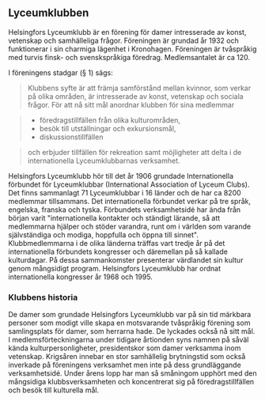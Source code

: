 ## Lyceumklubben
Helsingfors Lyceumklubb är en förening för damer intresserade av konst, vetenskap och samhälleliga frågor. Föreningen är grundad år 1932 och funktionerar i sin charmiga lägenhet i Kronohagen. Föreningen är tvåspråkig med turvis finsk- och svenskspråkiga föredrag. Medlemsantalet är ca 120.

I föreningens stadgar (§ 1) sägs:
>Klubbens syfte är att främja samförstånd mellan kvinnor, som verkar på olika områden, är intresserade av konst, vetenskap och sociala frågor. För att nå sitt mål anordnar klubben för sina medlemmar 

>* föredragstillfällen från olika kulturområden,
>* besök till utställningar och exkursionsmål,
>* diskussionstillfällen

>och erbjuder tillfällen för rekreation samt möjligheter att delta i de internationella Lyceumklubbarnas verksamhet. 

Helsingfors Lyceumklubb hör till det år 1906 grundade Internationella förbundet för Lyceumklubbar (International Association of Lyceum Clubs). Det finns sammanlagt 71 Lyceumklubbar i 16 länder och de har ca 8200 medlemmar tillsammans. Det internationella förbundet verkar på tre språk, engelska, franska och tyska. Förbundets verksamhetsidé har ända från början varit "internationella kontakter och ständigt lärande, så att medlemmarna hjälper och stöder varandra, runt om i världen som varande självständiga och modiga, hoppfulla och öppna till sinnet".  Klubbmedlemmarna i de olika länderna träffas vart tredje år på det internationella förbundets kongresser och däremellan på så kallade kulturdagar. På dessa sammankomster presenterar värdlandet sin kultur genom mångsidigt program. Helsingfors Lyceumklubb har ordnat internationella kongresser år 1968 och 1995.



### Klubbens historia






De damer som grundade Helsingfors Lyceumklubb var på sin tid märkbara personer som modigt ville skapa en motsvarande tvåspråkig förening som samlingsplats för damer, som herrarna hade. De lyckades också nå sitt mål. I medlemsförteckningarna under tidigare årtionden syns namnen på såväl kända kulturpersonligheter, presidentskor som damer verksamma inom vetenskap. Krigsåren innebar en stor samhällelig brytningstid som också inverkade på föreningens verksamhet men inte på dess grundläggande verksamhetsidé. Under årens lopp har man så småningom upphört med den mångsidiga klubbsverksamheten och koncentrerat sig på föredragstillfällen och besök till kulturella mål. 

